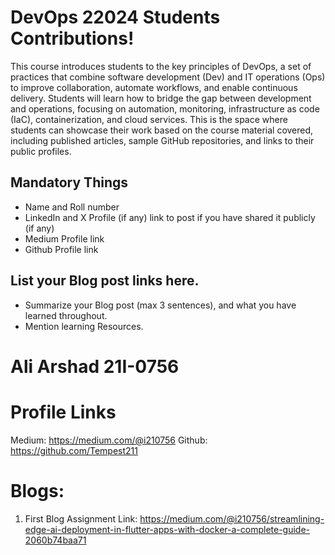 # DevOps 22024 Students Contributions! 

This course introduces students to the key principles of DevOps, a set of practices that combine software development (Dev) and IT operations (Ops) to improve collaboration, automate workflows, and enable continuous delivery. Students will learn how to bridge the gap between development and operations, focusing on automation, monitoring, infrastructure as code (IaC), containerization, and cloud services. This is the space where students can showcase their work based on the course material covered, including published articles, sample GitHub repositories, and links to their public profiles.

## Mandatory Things
- Name and Roll number
- LinkedIn and X Profile (if any) link to post if you have shared it publicly (if any)
- Medium Profile link
- Github Profile link

## List your Blog post links here.
- Summarize your Blog post (max 3 sentences), and what you have learned throughout.
- Mention learning Resources. 


# Ali Arshad 21I-0756
# Profile Links
Medium: https://medium.com/@i210756
Github: https://github.com/Tempest211

# Blogs:
1. First Blog Assignment Link: https://medium.com/@i210756/streamlining-edge-ai-deployment-in-flutter-apps-with-docker-a-complete-guide-2060b74baa71
